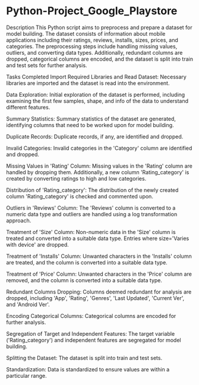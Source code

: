 # Python-Project_Google_Playstore
Description
This Python script aims to preprocess and prepare a dataset for model building. The dataset consists of information about mobile applications including their ratings, reviews, installs, sizes, prices, and categories. The preprocessing steps include handling missing values, outliers, and converting data types. Additionally, redundant columns are dropped, categorical columns are encoded, and the dataset is split into train and test sets for further analysis.

Tasks Completed
Import Required Libraries and Read Dataset: Necessary libraries are imported and the dataset is read into the environment.

Data Exploration: Initial exploration of the dataset is performed, including examining the first few samples, shape, and info of the data to understand different features.

Summary Statistics: Summary statistics of the dataset are generated, identifying columns that need to be worked upon for model building.

Duplicate Records: Duplicate records, if any, are identified and dropped.

Invalid Categories: Invalid categories in the 'Category' column are identified and dropped.

Missing Values in 'Rating' Column: Missing values in the 'Rating' column are handled by dropping them. Additionally, a new column 'Rating_category' is created by converting ratings to high and low categories.

Distribution of 'Rating_category': The distribution of the newly created column 'Rating_category' is checked and commented upon.

Outliers in 'Reviews' Column: The 'Reviews' column is converted to a numeric data type and outliers are handled using a log transformation approach.

Treatment of 'Size' Column: Non-numeric data in the 'Size' column is treated and converted into a suitable data type. Entries where size='Varies with device' are dropped.

Treatment of 'Installs' Column: Unwanted characters in the 'Installs' column are treated, and the column is converted into a suitable data type.

Treatment of 'Price' Column: Unwanted characters in the 'Price' column are removed, and the column is converted into a suitable data type.

Redundant Columns Dropping: Columns deemed redundant for analysis are dropped, including 'App', 'Rating', 'Genres', 'Last Updated', 'Current Ver', and 'Android Ver'.

Encoding Categorical Columns: Categorical columns are encoded for further analysis.

Segregation of Target and Independent Features: The target variable ('Rating_category') and independent features are segregated for model building.

Splitting the Dataset: The dataset is split into train and test sets.

Standardization: Data is standardized to ensure values are within a particular range.
